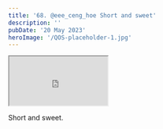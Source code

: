 ```yaml
---
title: '68. @eee_ceng_hoe Short and sweet'
description: ''
pubDate: '20 May 2023'
heroImage: '/QOS-placeholder-1.jpg'
---
```

<iframe src="https://drive.google.com/file/d/1ZDxy3HudUPawciBxvE4qD3iyaQ0jQc-i/preview" width="200" height="100" allow="autoplay" allowfullscreen="allowfullscreen"></iframe>

Short and sweet.